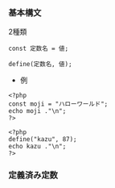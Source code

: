 ### 基本構文
2種類
```
const 定数名 = 値;

define(定数名, 値);

```
- 例
```
<?php
const moji = "ハローワールド";
echo moji ."\n";
?>

```
```
<?php
define("kazu", 87);
echo kazu ."\n";
?>
```

### 定義済み定数

